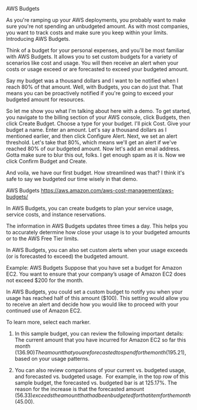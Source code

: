 AWS Budgets

As you're ramping up your AWS deployments, you probably want to make sure you're not spending an unbudgeted amount. As with most companies, you want to track costs and make sure you keep within your limits. Introducing AWS Budgets. 

Think of a budget for your personal expenses, and you'll be most familiar with AWS Budgets. It allows you to set custom budgets for a variety of scenarios like cost and usage. You will then receive an alert when your costs or usage exceed or are forecasted to exceed your budgeted amount. 

Say my budget was a thousand dollars and I want to be notified when I reach 80% of that amount. Well, with Budgets, you can do just that. That means you can be proactively notified if you're going to exceed your budgeted amount for resources. 

So let me show you what I'm talking about here with a demo. To get started, you navigate to the billing section of your AWS console, click Budgets, then click Create Budget. Choose a type for your budget. I'll pick Cost. Give your budget a name. Enter an amount. Let's say a thousand dollars as I mentioned earlier, and then click Configure Alert. Next, we set an alert threshold. Let's take that 80%, which means we'll get an alert if we've reached 80% of our budgeted amount. Now let's add an email address. Gotta make sure to blur this out, folks. I get enough spam as it is. Now we click Confirm Budget and Create. 

And voila, we have our first budget. How streamlined was that? I think it's safe to say we budgeted our time wisely in that demo.



AWS Budgets
https://aws.amazon.com/aws-cost-management/aws-budgets/

In AWS Budgets, you can create budgets to plan your service usage, service costs, and instance reservations.

The information in AWS Budgets updates three times a day. This helps you to accurately determine how close your usage is to your budgeted amounts or to the AWS Free Tier limits.

In AWS Budgets, you can also set custom alerts when your usage exceeds (or is forecasted to exceed) the budgeted amount.


Example: AWS Budgets
Suppose that you have set a budget for Amazon EC2. You want to ensure that your company’s usage of Amazon EC2 does not exceed $200 for the month. 

In AWS Budgets, you could set a custom budget to notify you when your usage has reached half of this amount ($100). This setting would allow you to receive an alert and decide how you would like to proceed with your continued use of Amazon EC2.

To learn more, select each marker.

1) In this sample budget, you can review the following important details:
The current amount that you have incurred for Amazon EC2 so far this month ($136.90)
The amount that you are forecasted to spend for the month ($195.21), based on your usage patterns.

2) You can also review comparisons of your current vs. budgeted usage, and forecasted vs. budgeted usage. 
For example, in the top row of this sample budget, the forecasted vs. budgeted bar is at 125.17%. The reason for the increase is that the forecasted amount ($56.33) exceeds the amount that had been budgeted for that item for the month ($45.00). 

